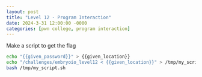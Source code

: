 ```yaml
---
layout: post
title: "Level 12 - Program Interaction"
date: 2024-3-31 12:00:00 -0000
categories: [pwn college, program interaction]
---
```

Make a script to get the flag  

```bash
echo "{{given_password}}" > {{given_location}}
echo "/challenges/embryoio_level12 < {{given_location}}" > /tmp/my_script.sh
bash /tmp/my_script.sh
```
